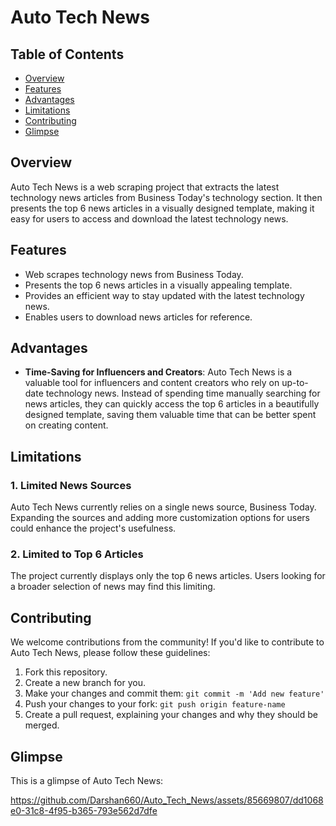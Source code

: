 # Auto Tech News

## Table of Contents

- [Overview](#overview)
- [Features](#features)
- [Advantages](#advantages)
- [Limitations](#limitations)
- [Contributing](#contributing)
- [Glimpse](#glimpse)

## Overview

Auto Tech News is a web scraping project that extracts the latest technology news articles from Business Today's technology section. It then presents the top 6 news articles in a visually designed template, making it easy for users to access and download the latest technology news.

## Features

- Web scrapes technology news from Business Today.
- Presents the top 6 news articles in a visually appealing template.
- Provides an efficient way to stay updated with the latest technology news.
- Enables users to download news articles for reference.

## Advantages

- **Time-Saving for Influencers and Creators**: Auto Tech News is a valuable tool for influencers and content creators who rely on up-to-date technology news. Instead of spending time manually searching for news articles, they can quickly access the top 6 articles in a beautifully designed template, saving them valuable time that can be better spent on creating content.

## Limitations

### 1. Limited News Sources

Auto Tech News currently relies on a single news source, Business Today. Expanding the sources and adding more customization options for users could enhance the project's usefulness.

### 2. Limited to Top 6 Articles

The project currently displays only the top 6 news articles. Users looking for a broader selection of news may find this limiting.

## Contributing

We welcome contributions from the community! If you'd like to contribute to Auto Tech News, please follow these guidelines:

1. Fork this repository.
2. Create a new branch for you.
3. Make your changes and commit them: `git commit -m 'Add new feature'`
4. Push your changes to your fork: `git push origin feature-name`
5. Create a pull request, explaining your changes and why they should be merged.

## Glimpse

This is a glimpse of Auto Tech News:

https://github.com/Darshan660/Auto_Tech_News/assets/85669807/dd1068e0-31c8-4f95-b365-793e562d7dfe

 
